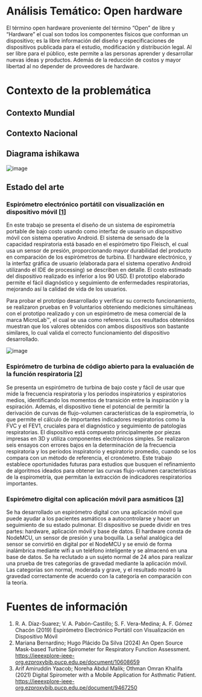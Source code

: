 # Análisis Temático: Open hardware
El término open hardware proveniente del término “Open” de libre y “Hardware” el cual son todos los componentes físicos que conforman un dispositivo; es la libre información del diseño y especificaciones de dispositivos publicada para el estudio, modificación y distribución legal. Al ser libre para el público, este permite a las personas aprender y desarrollar nuevas ideas y productos. Además de la reducción de costos y mayor libertad al no depender de proveedores de hardware.
# Contexto de la problemática
## Contexto Mundial

## Contexto Nacional

## Diagrama ishikawa 
![image](https://github.com/user-attachments/assets/ad10b347-4e86-4e0b-a8ed-81387858d360)

## Estado del arte

### Espirómetro electrónico portátil con visualización en dispositivo móvil [[1](https://moodle2.utp.edu.co/index.php/revistaciencia/article/view/18451/14631)]
En  este  trabajo  se  presenta  el  diseño  de  un sistema  de  espirometría  portable  de  bajo  costo  usando  como interfaz de usuario un dispositivo móvil con sistema operativo Android. El sistema de sensado de la capacidad respiratoria está basado en el espirómetro tipo Fleisch, el cual usa un sensor de presión,  proporcionando  mayor durabilidad  del  producto  en comparación  de  los  espirómetros  de  turbina.  El  hardware electrónico,  y la  interfaz  gráfica de  usuario (elaborada  para el sistema operativo Android utilizando el IDE de processing) se describen en detalle. El costo   estimado del dispositivo realizado  es  inferior  a  los  90 USD. El  prototipo elaborado permite  el  fácil  diagnóstico  y  seguimiento  de  enfermedades respiratorias, mejorando así la calidad de vida de los usuarios. 

Para  probar  el  prototipo  desarrollado  y  verificar  su  correcto funcionamiento,   se   realizaron   pruebas   en   9   voluntarios obteniendo mediciones simultáneas con el prototipo realizado y con un espirómetro de mesa comercial de la marca MicroLab™, el  cual  se  usa  como  referencia. Los resultados obtenidos muestran que los valores obtenidos con ambos dispositivos son bastante similares, lo cual valida el correcto funcionamiento del dispositivo desarrollado.

![image](https://github.com/leomachiavello/FundBio2024-2/blob/main/Im%C3%A1genes/espir%C3%B3metro_port%C3%A1til_m%C3%B3vil_2.png?raw=true)

### Espirómetro de turbina de código abierto para la evaluación de la función respiratoria [[2](https://ieeexplore-ieee-org.ezproxybib.pucp.edu.pe/document/10608659)]
Se presenta un espirómetro de turbina de bajo coste y fácil de usar que mide la frecuencia respiratoria y los periodos inspiratorios y espiratorios medios, identificando los momentos de transición entre la inspiración y la espiración. Además, el dispositivo tiene el potencial de permitir la derivación de curvas de flujo-volumen características de la espirometría, lo que permite el cálculo de importantes indicadores respiratorios como la FVC y el FEV1, cruciales para el diagnóstico y seguimiento de patologías respiratorias. El dispositivo está compuesto principalmente por piezas impresas en 3D y utiliza componentes electrónicos simples. Se realizaron seis ensayos con errores bajos en la determinación de la frecuencia respiratoria y los períodos inspiratorio y espiratorio promedio, cuando se los compara con un método de referencia, el cronómetro. Este trabajo establece oportunidades futuras para estudios que busquen el refinamiento de algoritmos ideados para obtener las curvas flujo-volumen características de la espirometría, que permitan la extracción de indicadores respiratorios importantes.

### Espirómetro digital con aplicación móvil para asmáticos [[3](https://ieeexplore-ieee-org.ezproxybib.pucp.edu.pe/document/9467250)]
Se ha desarrollado un espirómetro digital con una aplicación móvil que puede ayudar a los pacientes asmáticos a autocontrolarse y hacer un seguimiento de su estado pulmonar. El dispositivo se puede dividir en tres partes: hardware, aplicación móvil y base de datos. El hardware consta de NodeMCU, un sensor de presión y una boquilla. La señal analógica del sensor se convirtió en digital por el NodeMCU y se envió de forma inalámbrica mediante wifi a un teléfono inteligente y se almacenó en una base de datos. Se ha reclutado a un sujeto normal de 24 años para realizar una prueba de tres categorías de gravedad mediante la aplicación móvil. Las categorías son normal, moderada y grave, y el resultado mostró la gravedad correctamente de acuerdo con la categoría en comparación con la teoría.

# Fuentes de información
1. R. A. Díaz-Suarez; V. A. Pabón-Castillo; S. F. Vera-Medina; A. F. Gómez Chacón (2019) Espirómetro Electrónico Portátil con Visualización en Dispositivo Móvil
2. Mariana Bernardino; Hugo Plácido Da Silva (2024) An Open Source Mask-based Turbine Spirometer for Respiratory Function Assessment. https://ieeexplore-ieee-org.ezproxybib.pucp.edu.pe/document/10608659 
4. Arif Amiruddin Yaacob; Noreha Abdul Malik; Othman Omran Khalifa (2021) Digital Spirometer with a Mobile Application for Asthmatic Patient. https://ieeexplore-ieee-org.ezproxybib.pucp.edu.pe/document/9467250 

